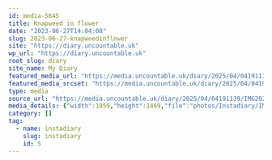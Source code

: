 ```yaml
---
id: media-5645
title: Knapweed in flower
date: "2023-06-27T14:04:08"
slug: 2023-06-27-knapweedinflower
site: "https://diary.uncountable.uk"
wp_url: "https://diary.uncountable.uk"
root_slug: diary
site_name: My Diary
featured_media_url: "https://media.uncountable.uk/diary/2025/04/04191139/IMG20230627150408~2.webp"
featured_media_srcset: "https://media.uncountable.uk/diary/2025/04/04191139/IMG20230627150408~2-300x225.webp 300w, https://media.uncountable.uk/diary/2025/04/04191139/IMG20230627150408~2-1024x768.webp 1024w, https://media.uncountable.uk/diary/2025/04/04191139/IMG20230627150408~2-150x150.webp 150w, https://media.uncountable.uk/diary/2025/04/04191139/IMG20230627150408~2-640x480.webp 640w, https://media.uncountable.uk/diary/2025/04/04191139/IMG20230627150408~2.webp 1959w"
type: media
source_url: "https://media.uncountable.uk/diary/2025/04/04191139/IMG20230627150408~2.webp"
media_details: {"width":1959,"height":1469,"file":"photos/Instadiary/IMG20230627150408~2.webp","filesize":183498,"sizes":{"medium":{"file":"IMG20230627150408~2-300x225.webp","width":300,"height":225,"filesize":22996,"mime_type":"image/webp","source_url":"https://media.uncountable.uk/diary/2025/04/04191139/IMG20230627150408~2-300x225.webp"},"large":{"file":"IMG20230627150408~2-1024x768.webp","width":1024,"height":768,"filesize":184652,"mime_type":"image/webp","source_url":"https://media.uncountable.uk/diary/2025/04/04191139/IMG20230627150408~2-1024x768.webp"},"thumbnail":{"file":"IMG20230627150408~2-150x150.webp","width":150,"height":150,"filesize":8478,"mime_type":"image/webp","source_url":"https://media.uncountable.uk/diary/2025/04/04191139/IMG20230627150408~2-150x150.webp"},"mobwidth":{"file":"IMG20230627150408~2-640x480.webp","width":640,"height":480,"filesize":86102,"mime_type":"image/webp","source_url":"https://media.uncountable.uk/diary/2025/04/04191139/IMG20230627150408~2-640x480.webp"},"full":{"file":"IMG20230627150408~2.webp","width":1959,"height":1469,"mime_type":"image/webp","source_url":"https://media.uncountable.uk/diary/2025/04/04191139/IMG20230627150408~2.webp"}},"image_meta":{"aperture":"0","credit":"","camera":"","caption":"","created_timestamp":"0","copyright":"","focal_length":"0","iso":"0","shutter_speed":"0","title":"","orientation":"0","keywords":[]}}
category: []
tag:
  - name: instadiary
    slug: instadiary
    id: 5
---
```


